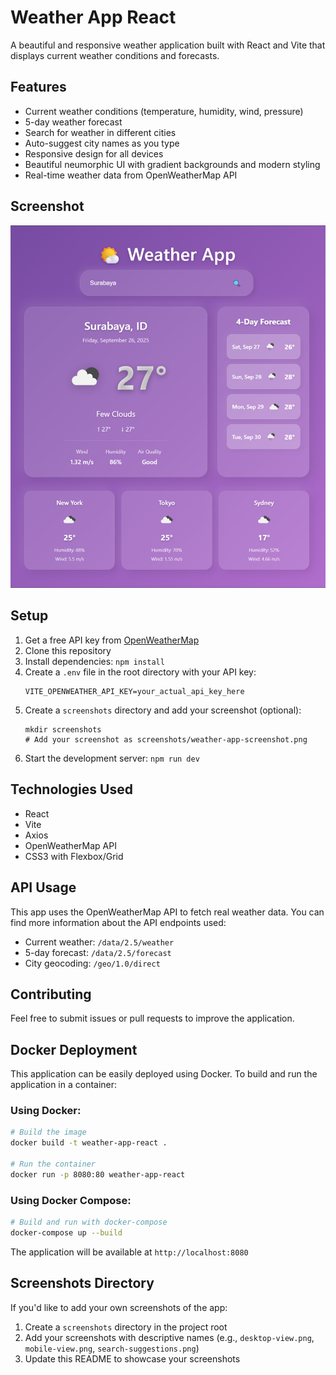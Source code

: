 # Weather App React

A beautiful and responsive weather application built with React and Vite that displays current weather conditions and forecasts.

## Features

- Current weather conditions (temperature, humidity, wind, pressure)
- 5-day weather forecast
- Search for weather in different cities
- Auto-suggest city names as you type
- Responsive design for all devices
- Beautiful neumorphic UI with gradient backgrounds and modern styling
- Real-time weather data from OpenWeatherMap API

## Screenshot

![Weather App Screenshot](screenshot.png)

## Setup

1. Get a free API key from [OpenWeatherMap](https://openweathermap.org/api)
2. Clone this repository
3. Install dependencies: `npm install`
4. Create a `.env` file in the root directory with your API key:
   ```
   VITE_OPENWEATHER_API_KEY=your_actual_api_key_here
   ```
5. Create a `screenshots` directory and add your screenshot (optional):
   ```
   mkdir screenshots
   # Add your screenshot as screenshots/weather-app-screenshot.png
   ```
6. Start the development server: `npm run dev`

## Technologies Used

- React
- Vite
- Axios
- OpenWeatherMap API
- CSS3 with Flexbox/Grid

## API Usage

This app uses the OpenWeatherMap API to fetch real weather data. You can find more information about the API endpoints used:
- Current weather: `/data/2.5/weather`
- 5-day forecast: `/data/2.5/forecast`
- City geocoding: `/geo/1.0/direct`

## Contributing

Feel free to submit issues or pull requests to improve the application.

## Docker Deployment

This application can be easily deployed using Docker. To build and run the application in a container:

### Using Docker:
```bash
# Build the image
docker build -t weather-app-react .

# Run the container
docker run -p 8080:80 weather-app-react
```

### Using Docker Compose:
```bash
# Build and run with docker-compose
docker-compose up --build
```

The application will be available at `http://localhost:8080`

## Screenshots Directory

If you'd like to add your own screenshots of the app:
1. Create a `screenshots` directory in the project root
2. Add your screenshots with descriptive names (e.g., `desktop-view.png`, `mobile-view.png`, `search-suggestions.png`)
3. Update this README to showcase your screenshots
